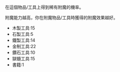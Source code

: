 在這個物品/工具上得到稀有附魔的機率。

附魔能力越高，你在附魔物品/工具時獲得的附魔效果越好。

* 木製工具:15
* 石製工具:5
* 鐵製工具:14
* 金制工具:22
* 鑽石工具:10
* 獄髓工具:15
* 書籍:1